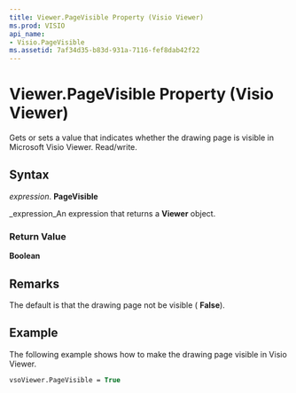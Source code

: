 ```yaml
---
title: Viewer.PageVisible Property (Visio Viewer)
ms.prod: VISIO
api_name:
- Visio.PageVisible
ms.assetid: 7af34d35-b83d-931a-7116-fef8dab42f22
---
```



# Viewer.PageVisible Property (Visio Viewer)

Gets or sets a value that indicates whether the drawing page is visible in Microsoft Visio Viewer. Read/write.


## Syntax

 _expression_. **PageVisible**

 _expression_An expression that returns a  **Viewer** object.


### Return Value

 **Boolean**


## Remarks

The default is that the drawing page not be visible ( **False**).


## Example

The following example shows how to make the drawing page visible in Visio Viewer.


```vb
vsoViewer.PageVisible = True
```



